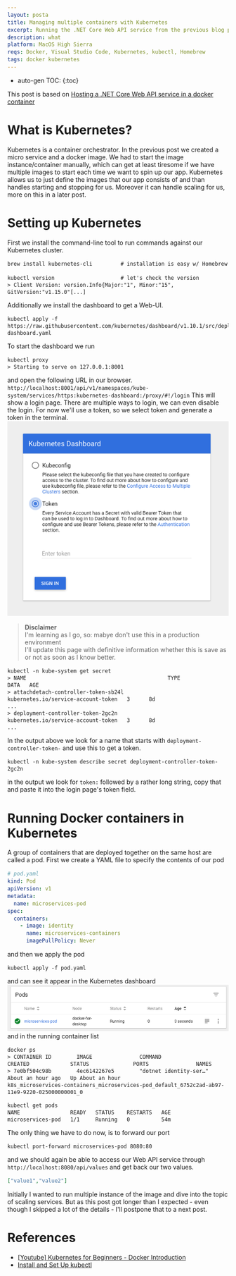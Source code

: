 ```yaml
---
layout: posta
title: Managing multiple containers with Kubernetes
excerpt: Running the .NET Core Web API service from the previous blog post in Kubernetes...
description: what
platform: MacOS High Sierra
reqs: Docker, Visual Studio Code, Kubernetes, kubectl, Homebrew
tags: docker kubernetes
---
```


* auto-gen TOC:
{:toc}

This post is based on [Hosting a .NET Core Web API service in a docker container](../micros-services-part-1)

# What is Kubernetes?
Kubernetes is a container orchestrator. In the previous post we created a micro service and a docker image. We had to start the image instance/container manually, which can get at least tiresome if we have multiple images to start each time we want to spin up our app. Kubernetes allows us to just define the images that our app consists of and than handles starting and stopping for us. Moreover it can handle scaling for us, more on this in a later post.

# Setting up Kubernetes
First we install the command-line tool to run commands against our Kubernetes cluster.
```shell
brew install kubernetes-cli         # installation is easy w/ Homebrew

kubectl version                     # let's check the version
> Client Version: version.Info{Major:"1", Minor:"15", GitVersion:"v1.15.0"[...]
```
Additionally we install the dashboard to get a Web-UI.
```shell
kubectl apply -f https://raw.githubusercontent.com/kubernetes/dashboard/v1.10.1/src/deploy/recommended/kubernetes-dashboard.yaml
```

To start the dashboard we run
```shell
kubectl proxy
> Starting to serve on 127.0.0.1:8001
```
and open the following URL in our browser.
`http://localhost:8001/api/v1/namespaces/kube-system/services/https:kubernetes-dashboard:/proxy/#!/login`
This will show a login page. There are multiple ways to login, we can even disable the login. For now we'll use a token, so we select token and generate a token in the terminal.
![alt text](../images/post-kubernetes-dashboard-login.png "Kubernetes dashboard login")


> **Disclaimer**  
> I'm learning as I go, so: mabye don't use this in a production environment  
> I'll update this page with definitive information whether this is save as or not as soon as I know better.

```shell
kubectl -n kube-system get secret
> NAME                                             TYPE                                  DATA   AGE
> attachdetach-controller-token-sb24l              kubernetes.io/service-account-token   3      8d
...
> deployment-controller-token-2gc2n                kubernetes.io/service-account-token   3      8d
...
```
In the output above we look for a name that starts with `deployment-controller-token-` and use this to get a token.
```shell
kubectl -n kube-system describe secret deployment-controller-token-2gc2n
```
in the output we look for `token:` followed by a rather long string, copy that and paste it into the login page's token field.

# Running Docker containers in Kubernetes
A group of containers that are deployed together on the same host are called a pod. First we create a YAML file to specify the contents of our pod

```yaml
# pod.yaml
kind: Pod
apiVersion: v1
metadata:
  name: microservices-pod
spec:
  containers:
    - image: identity
      name: microservices-containers
      imagePullPolicy: Never
```
and then we apply the pod
```shell
kubectl apply -f pod.yaml
```

and can see it appear in the Kubernetes dashboard
![alt text](../images/post-kubernetes-running-pod.png "Kubernetes dashboard login")
and in the running container list
```shell
docker ps
> CONTAINER ID        IMAGE               COMMAND                  CREATED             STATUS              PORTS               NAMES
> 7e0bf504c98b        4ec6142267e5        "dotnet identity-ser…"   About an hour ago   Up About an hour                        k8s_microservices-containers_microservices-pod_default_6752c2ad-ab97-11e9-9220-025000000001_0
```

```shell
kubectl get pods
NAME                READY   STATUS    RESTARTS   AGE
microservices-pod   1/1     Running   0          54m
```

The only thing we have to do now, is to forward our port 
```shell
kubectl port-forward microservices-pod 8080:80
```

and we should again be able to access our Web API service through `http://localhost:8080/api/values` and get back our two values.
```json
["value1","value2"]
```

Initially I wanted to run multiple instance of the image and dive into the topic of scaling services. But as this post got longer than I expected - even though I skipped a lot of the details - I'll postpone that to a next post.

# References
* [[Youtube] Kubernetes for Beginners - Docker Introduction](https://www.youtube.com/watch?v=rmf04ylI2K0)
* [Install and Set Up kubectl](https://kubernetes.io/docs/tasks/tools/install-kubectl/)